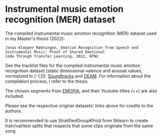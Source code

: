 # Instrumental music emotion recognition (MER) dataset
The compiled instrumental music emotion recognition (MER) dataset used in my Master's thesis (2022):

    Jonas Klepper Rødningen, Emotion Recognition from Speech and
    Instrumental Music: Proof of Shared Emotional
    Code Through Transfer Learning, 2022, NTNU

See the tracklist files for the compiled instrumental music emotion recognition dataset (static dimensional valence and arousal values, normalized to [-1,1]): [Soundtracks](https://osf.io/p6vkg/) and [DEAM](https://cvml.unige.ch/databases/DEAM/). For information about the compilation process, I refer to the thesis.

The chosen segments from [EMOPIA](https://zenodo.org/record/5257995#.Ypc-hegzaUk), and their Youtube-titles (++) are also included.

Please see the respective original datasets' links above for credits to the authors.

It is recommended to use StratifiedGroupKFold from Sklearn to create train/val/test splits that respects that some clips originate from the same song.
